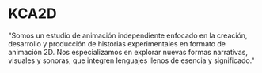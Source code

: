 # KCA2D
"Somos un estudio de animación independiente enfocado en la creación, desarrollo y producción de historias experimentales en formato de animación 2D. Nos especializamos en explorar nuevas formas narrativas, visuales y sonoras, que integren lenguajes llenos de esencia y significado."
